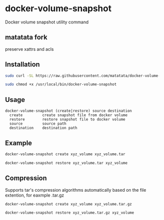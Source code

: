 # docker-volume-snapshot
Docker volume snapshot utility command

## matatata fork
preserve xattrs and acls

## Installation
```sh
sudo curl -SL https://raw.githubusercontent.com/matatata/docker-volume-snapshot/main/docker-volume-snapshot -o /usr/local/bin/docker-volume-snapshot
```
```sh
sudo chmod +x /usr/local/bin/docker-volume-snapshot
```

## Usage
```
docker-volume-snapshot (create|restore) source destination
  create         create snapshot file from docker volume
  restore        restore snapshot file to docker volume
  source         source path
  destination    destination path
```

## Example
```sh
docker-volume-snapshot create xyz_volume xyz_volume.tar
```
```sh
docker-volume-snapshot restore xyz_volume.tar xyz_volume
```

## Compression
Supports tar's compression algorithms automatically based on the file extention, for eaxmple .tar.gz
```sh
docker-volume-snapshot create xyz_volume xyz_volume.tar.gz
```
```sh
docker-volume-snapshot restore xyz_volume.tar.gz xyz_volume
```
